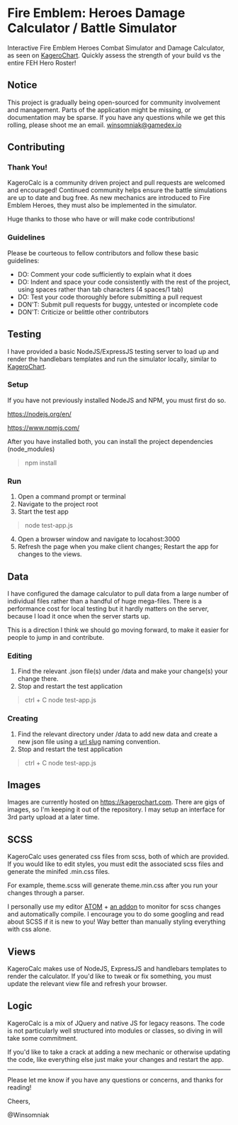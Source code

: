 # Fire Emblem: Heroes Damage Calculator / Battle Simulator
Interactive Fire Emblem Heroes Combat Simulator and Damage Calculator, as seen on [KageroChart](https://kagerochart.com/damage-calc). Quickly assess the strength of your build vs the entire FEH Hero Roster!

## Notice
This project is gradually being open-sourced for community involvement and management.
Parts of the application might be missing, or documentation may be sparse. If you have
any questions while we get this rolling, please shoot me an email. [winsomniak@gamedex.io](mailto:winsomniak@gamedex.io)

## Contributing

### Thank You!
KageroCalc is a community driven project and pull requests are welcomed and
encouraged! Continued community helps ensure the battle simulations are up to date
and bug free. As new mechanics are introduced to Fire Emblem Heroes, they must
also be implemented in the simulator.

Huge thanks to those who have or will make code contributions!

### Guidelines
Please be courteous to fellow contributors and follow these basic guidelines:
* DO: Comment your code sufficiently to explain what it does
* DO: Indent and space your code consistently with the rest of the project, using
spaces rather than tab characters (4 spaces/1 tab)
* DO: Test your code thoroughly before submitting a pull request
* DON'T: Submit pull requests for buggy, untested or incomplete code
* DON'T: Criticize or belittle other contributors

## Testing
I have provided a basic NodeJS/ExpressJS testing server to load up and render the
handlebars templates and run the simulator locally, similar to [KageroChart](https://kagerochart.com).

### Setup
If you have not previously installed NodeJS and NPM, you must first do so.

https://nodejs.org/en/

https://www.npmjs.com/

After you have installed both, you can install the project dependencies (node_modules)
> npm install

### Run
1) Open a command prompt or terminal
2) Navigate to the project root
3) Start the test app
> node test-app.js

4) Open a browser window and navigate to locahost:3000
5) Refresh the page when you make client changes; Restart the app for changes to the
views.

## Data
I have configured the damage calculator to pull data from a large number of individual
files rather than a handful of huge mega-files. There is a performance cost for
local testing but it hardly matters on the server, because I load it once when the
server starts up.

This is a direction I think we should go moving forward, to make it easier for
people to jump in and contribute.

### Editing
1) Find the relevant .json file(s) under /data and make your change(s)
your change there.
2) Stop and restart the test application
> ctrl + C
> node test-app.js

### Creating
1) Find the relevant directory under /data to add new data and create a new json
file using a [url slug](https://en.wikipedia.org/wiki/Clean_URL#Slug) naming convention.
2) Stop and restart the test application
> ctrl + C
> node test-app.js

## Images
Images are currently hosted on https://kagerochart.com. There are gigs of images,
so I'm keeping it out of the repository. I may setup an interface for 3rd party
upload at a later time.

## SCSS
KageroCalc uses generated css files from scss, both of which are provided. If you would
like to edit styles, you must edit the associated scss files and generate the
minifed .min.css files.

For example, theme.scss will generate theme.min.css after you run your changes through
a parser.

I personally use my editor [ATOM](https://atom.io/) + [an addon](https://atom.io/packages/sass-autocompile) to monitor for scss changes and automatically
compile. I encourage you to do some googling and read about SCSS if it is new to you!
Way better than manually styling everything with css alone.

## Views
KageroCalc makes use of NodeJS, ExpressJS and handlebars templates to render the
calculator. If you'd like to tweak or fix something, you must update the relevant
view file and refresh your browser.

## Logic
KageroCalc is a mix of JQuery and native JS for legacy reasons. The code is not
particularly well structured into modules or classes, so diving in will take some
commitment.

If you'd like to take a crack at adding a new mechanic or otherwise updating the
code, like everything else just make your changes and restart the app.

---

Please let me know if you have any questions or concerns, and thanks for reading!

Cheers,

@Winsomniak
